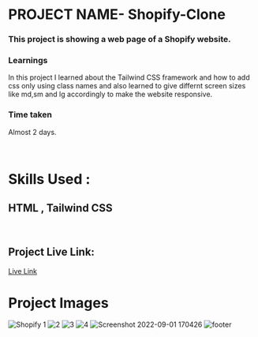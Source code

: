 # 



# PROJECT NAME-  Shopify-Clone


### This project is showing a web page of a Shopify website.
### Learnings
In this project I learned about the Tailwind CSS framework and how to add css only using class names and also learned to give differnt screen sizes like md,sm and lg accordingly to make the website responsive.
### Time taken
Almost 2 days.

</br>

# Skills Used :

## HTML ,  Tailwind CSS

</br>


## Project Live Link:

[Live Link](https://shopifyclonetwcss.netlify.app/)

# Project Images
![Shopify 1](https://user-images.githubusercontent.com/109919457/205488712-42684a28-ac1c-4fde-b0d8-0e0abdc3c829.png)
![2](https://user-images.githubusercontent.com/109919457/205488728-66cc0dd5-0686-44a1-9813-57d9f6daff14.png)
![3](https://user-images.githubusercontent.com/109919457/205488731-15f6aa56-8886-47aa-b477-7f9b7ff822dd.png)
![4](https://user-images.githubusercontent.com/109919457/205488736-6f425520-9633-4d3f-989a-a0b9ea689f61.png)
![Screenshot 2022-09-01 170426](https://user-images.githubusercontent.com/109919457/205488718-9a68fa1f-c142-47a4-a213-6d66d2000e1b.png)
![footer](https://user-images.githubusercontent.com/109919457/205488745-034c6433-1527-4162-a25d-ee5277fbf009.png)


